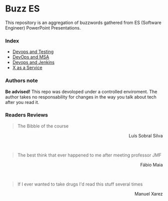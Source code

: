 # Buzz ES
This repository is an aggregation of buzzwords gathered from ES (Software Engineer) PowerPoint Presentations.

### Index

* [Devops and Testing](https://github.com/Joaobranquinho/Buzz_ES/tree/master/Devops_and_Testing)
* [DevOps and MSA](https://github.com/Joaobranquinho/Buzz_ES/tree/master/MSA_and_DevOps)
* [Devops and Jenkins](https://github.com/Joaobranquinho/Buzz_ES/tree/master/Devops_and_Jenkins)
* [X as a Service](https://github.com/Joaobranquinho/Buzz_ES/tree/master/X_as_Service)

### Authors note
**Be advised!** This repo was devoloped under a controlled enviroment. The author takes no responsability for changes in the way you talk about tech after you read it. 

### Readers Reviews
> The Bibble of the course

<p align="right">Luís Sobral Silva</p>
<br/>

> The best think that ever happened to me after meeting professor JMF

<p align="right">Fábio Maia</p>
<br/>

> If I ever wanted to take drugs I'd read this stuff several times

<p align="right">Manuel Xarez</p>
